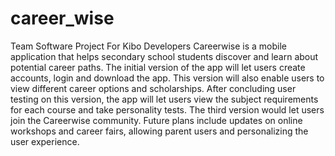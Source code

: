 # career_wise
Team Software Project For Kibo Developers
Careerwise is a mobile application that helps secondary school students discover and learn about potential career paths. 
The initial version of the app will let users create accounts, login and download the app. 
This version will also enable users to view different career options and scholarships.
After concluding user testing on this version, the app will let users view the subject requirements for each course and take personality tests. 
The third version would let users  join the Careerwise community. 
Future plans include updates on online workshops and career fairs, allowing parent users and personalizing the user experience.
